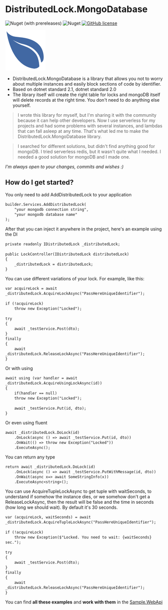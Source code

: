 # DistributedLock.MongoDatabase

![Nuget (with prereleases)](https://img.shields.io/nuget/vpre/DistributedLock.MongoDatabase?style=for-the-badge)
![Nuget](https://img.shields.io/nuget/dt/DistributedLock.MongoDatabase?style=for-the-badge)
[![GitHub license](https://img.shields.io/github/license/jenyaalexanov/DistributedLock.MongoDatabase?style=for-the-badge)](https://github.com/jenyaalexanov/DistributedLock.MongoDatabase/blob/master/LICENSE)

<img src="https://github.com/jenyaalexanov/DistributedLock.MongoDatabase/blob/master/DistributedLock.MongoDatabase/NugetLogo.png" alt="MongoDB DistributedLock Logo" width=128 height=128 />

- DistributedLock.MongoDatabase is a library that allows you not to worry about multiple instances and easily block sections of code by identifier.
- Based on dotnet standard 2.1, dotnet standard 2.0
- The library itself will create the right table for locks and mongoDB itself will delete records at the right time. You don't need to do anything else yourself.

>I wrote this library for myself, but I'm sharing it with the community because it can help other developers. 
Now I use serverless for my projects and had some problems with several instances, and lambdas that can fall asleep at any time.
That's what led me to make the DistributedLock.MongoDatabase library.

>I searched for different solutions, but didn't find anything good for mongoDB.
>I tried serverless redis, but it wasn't quite what I needed. I needed a good solution for mongoDB and I made one.

_I'm always open to your changes, commits and wishes :)_

How do I get started?
--------------
You only need to add AddDistributedLock to your application

    builder.Services.AddDistributedLock(
        "your mongodb connection string", 
        "your mongodb database name"
    );
After that you can inject it anywhere in the project, here's an example using the DI
    
    private readonly IDistributedLock _distributedLock;
    
    public LockController(IDistributedLock distributedLock)
    {
        _distributedLock = distributedLock;
    }

You can use different variations of your lock. For example, like this:

    var acquireLock = await _distributedLock.AcquireLockAsync("PassHereUniqueIdentifier");

    if (!acquireLock)
        throw new Exception("Locked");

    try
    {
        await _testService.Post(dto);
    }
    finally
    {
        await _distributedLock.ReleaseLockAsync("PassHereUniqueIdentifier");
    }

Or with using

    await using (var handler = await _distributedLock.AcquireUsingLockAsync(id))
    {
        if(handler == null)
        throw new Exception("Locked");

        await _testService.Put(id, dto);
    }

Or even using fluent

    await _distributedLock.DoLock(id)
        .OnLock(async () => await _testService.Put(id, dto))
        .OnWait(() => throw new Exception("Locked"))
        .ExecuteAsync();

You can return any type

    return await _distributedLock.DoLock(id)
        .OnLock(async () => await _testService.PutWithMessage(id, dto))
        .OnWait(async x=> await SomeStringInfo(x))
        .ExecuteAsync<string>();

You can use AcquireTupleLockAsync to get tuple with waitSeconds, to understand 
if somehow the instance dies, or we somehow don't get a ReleaseLockAsync, 
then the result will be false and the time in seconds (how long we should wait).
By default it's 30 seconds.

    var (acquireLock, waitSeconds) = await _distributedLock.AcquireTupleLockAsync("PassHereUniqueIdentifier");

    if (!acquireLock)
        throw new Exception($"Locked. You need to wait: {waitSeconds} sec.");

    try
    {
        await _testService.Post(dto);
    }
    finally
    {
        await _distributedLock.ReleaseLockAsync("PassHereUniqueIdentifier");
    }

You can find **all these examples** and **work with them** in the [Sample.WebApi](https://github.com/jenyaalexanov/DistributedLock.MongoDatabase/tree/master/Sample.WebApi)
